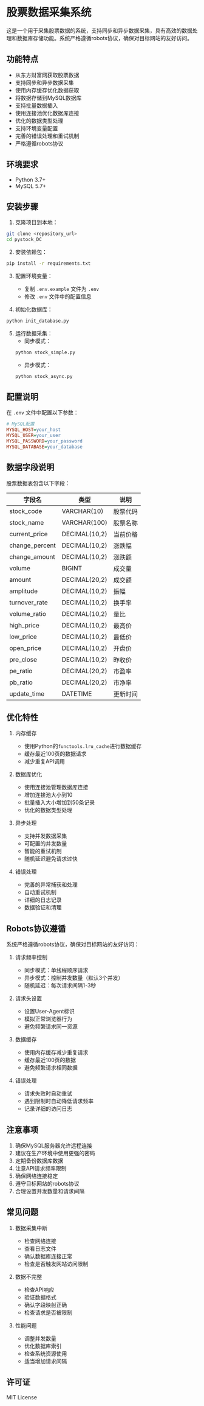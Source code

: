 # 股票数据采集系统

这是一个用于采集股票数据的系统，支持同步和异步数据采集，具有高效的数据处理和数据库存储功能。系统严格遵循robots协议，确保对目标网站的友好访问。

## 功能特点

- 从东方财富网获取股票数据
- 支持同步和异步数据采集
- 使用内存缓存优化数据获取
- 将数据存储到MySQL数据库
- 支持批量数据插入
- 使用连接池优化数据库连接
- 优化的数据类型处理
- 支持环境变量配置
- 完善的错误处理和重试机制
- 严格遵循robots协议

## 环境要求

- Python 3.7+
- MySQL 5.7+

## 安装步骤

1. 克隆项目到本地：
```bash
git clone <repository_url>
cd pystock_DC
```

2. 安装依赖包：
```bash
pip install -r requirements.txt
```

3. 配置环境变量：
   - 复制 `.env.example` 文件为 `.env`
   - 修改 `.env` 文件中的配置信息

4. 初始化数据库：
```bash
python init_database.py
```

5. 运行数据采集：
   - 同步模式：
   ```bash
   python stock_simple.py
   ```
   - 异步模式：
   ```bash
   python stock_async.py
   ```

## 配置说明

在 `.env` 文件中配置以下参数：

```ini
# MySQL配置
MYSQL_HOST=your_host
MYSQL_USER=your_user
MYSQL_PASSWORD=your_password
MYSQL_DATABASE=your_database
```

## 数据字段说明

股票数据表包含以下字段：

| 字段名 | 类型 | 说明 |
|--------|------|------|
| stock_code | VARCHAR(10) | 股票代码 |
| stock_name | VARCHAR(100) | 股票名称 |
| current_price | DECIMAL(10,2) | 当前价格 |
| change_percent | DECIMAL(10,2) | 涨跌幅 |
| change_amount | DECIMAL(10,2) | 涨跌额 |
| volume | BIGINT | 成交量 |
| amount | DECIMAL(20,2) | 成交额 |
| amplitude | DECIMAL(10,2) | 振幅 |
| turnover_rate | DECIMAL(10,2) | 换手率 |
| volume_ratio | DECIMAL(10,2) | 量比 |
| high_price | DECIMAL(10,2) | 最高价 |
| low_price | DECIMAL(10,2) | 最低价 |
| open_price | DECIMAL(10,2) | 开盘价 |
| pre_close | DECIMAL(10,2) | 昨收价 |
| pe_ratio | DECIMAL(20,2) | 市盈率 |
| pb_ratio | DECIMAL(20,2) | 市净率 |
| update_time | DATETIME | 更新时间 |

## 优化特性

1. 内存缓存
   - 使用Python的`functools.lru_cache`进行数据缓存
   - 缓存最近100页的数据请求
   - 减少重复API调用

2. 数据库优化
   - 使用连接池管理数据库连接
   - 增加连接池大小到10
   - 批量插入大小增加到50条记录
   - 优化的数据类型处理

3. 异步处理
   - 支持并发数据采集
   - 可配置的并发数量
   - 智能的重试机制
   - 随机延迟避免请求过快

4. 错误处理
   - 完善的异常捕获和处理
   - 自动重试机制
   - 详细的日志记录
   - 数据验证和清理

## Robots协议遵循

系统严格遵循robots协议，确保对目标网站的友好访问：

1. 请求频率控制
   - 同步模式：单线程顺序请求
   - 异步模式：控制并发数量（默认3个并发）
   - 随机延迟：每次请求间隔1-3秒

2. 请求头设置
   - 设置User-Agent标识
   - 模拟正常浏览器行为
   - 避免频繁请求同一资源

3. 数据缓存
   - 使用内存缓存减少重复请求
   - 缓存最近100页的数据
   - 避免频繁请求相同数据

4. 错误处理
   - 请求失败时自动重试
   - 遇到限制时自动降低请求频率
   - 记录详细的访问日志

## 注意事项

1. 确保MySQL服务器允许远程连接
2. 建议在生产环境中使用更强的密码
3. 定期备份数据库数据
4. 注意API请求频率限制
5. 确保网络连接稳定
6. 遵守目标网站的robots协议
7. 合理设置并发数量和请求间隔

## 常见问题

1. 数据采集中断
   - 检查网络连接
   - 查看日志文件
   - 确认数据库连接正常
   - 检查是否触发网站访问限制

2. 数据不完整
   - 检查API响应
   - 验证数据格式
   - 确认字段映射正确
   - 检查请求是否被限制

3. 性能问题
   - 调整并发数量
   - 优化数据库索引
   - 检查系统资源使用
   - 适当增加请求间隔

## 许可证

MIT License 